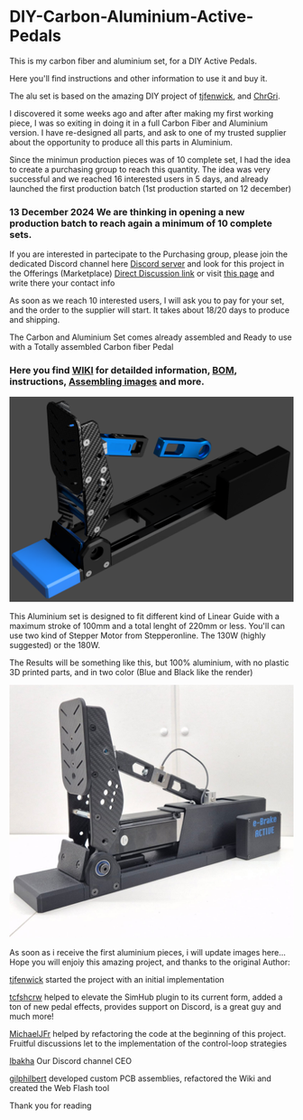 # DIY-Carbon-Aluminium-Active-Pedals

This is my carbon fiber and aluminium set, for a DIY Active Pedals.

Here you'll find instructions and other information to use it and buy it.

The alu set is based on the amazing DIY project of [tjfenwick](https://github.com/tjfenwick/DIY-Sim-Racing-Active-Pedal), and [ChrGri](https://github.com/ChrGri/DIY-Sim-Racing-FFB-Pedal). 

I discovered it some weeks ago and after after making my first working piece, I was so exiting in doing it in a full Carbon Fiber and Aluminium version. 
I have re-designed all parts, and ask to one of my trusted supplier about the opportunity to produce all this parts in Aluminium.

Since the minimun production pieces was of 10 complete set, I had the idea to create a purchasing group to reach this quantity.
The idea was very successful and we reached 16 interested users in 5 days, and already launched the first production batch (1st production started on 12 december)

### 13 December 2024 We are thinking in opening a new production batch to reach again a minimum of 10 complete sets.

If you are interested in partecipate to the Purchasing group, please join the dedicated Discord channel here [Discord server](https://discord.gg/zTfQaxpAUz) and look for this project in the Offerings (Marketplace) [Direct Discussion link](https://discord.com/channels/1113129142142120159/1314604509863084103) or visit [this page](https://github.com/Simdesign-Race/DIY-Carbon-Aluminium-Active-Pedals/wiki/Interested-Users) and write there your contact info

As soon as we reach 10 interested users, I will ask you to pay for your set, and the order to the supplier will start. It takes about 18/20 days to produce and shipping.

The Carbon and Aluminium Set comes already assembled and Ready to use with a Totally assembled Carbon fiber Pedal

### Here you find [WIKI](https://github.com/Simdesign-Race/DIY-Carbon-Aluminium-Active-Pedals/wiki) for detailded information, [BOM](https://github.com/Simdesign-Race/DIY-Carbon-Aluminium-Active-Pedals/wiki/BOM), instructions, [Assembling images](https://github.com/Simdesign-Race/DIY-Carbon-Aluminium-Active-Pedals/wiki/Reference-Assembling-Images) and more.

![The Alu Set](https://github.com/Simdesign-Race/DIY-Carbon-Aluminium-Active-Pedals/blob/main/Images/The%20Aluminium%20Set.png "The Alu Set")

This Aluminium set is designed to fit different kind of Linear Guide with a maximum stroke of 100mm and a total lenght of 220mm or less. 
You'll can use two kind of Stepper Motor from Stepperonline. The 130W (highly suggested) or the 180W. 

The Results will be something like this, but 100% aluminium, with no plastic 3D printed parts, and in two color (Blue and Black like the render)

![The First prototype](https://github.com/Simdesign-Race/DIY-Carbon-Aluminium-Active-Pedals/blob/main/Images/02.jpeg "The First Prototype")

As soon as i receive the first aluminium pieces, i will update images here...
Hope you will enjoiy this amazing project, and thanks to the original Author:

[tjfenwick](https://github.com/tjfenwick) started the project with an initial implementation

[tcfshcrw](https://github.com/tcfshcrw) helped to elevate the SimHub plugin to its current form, added a ton of new pedal effects, provides support on Discord, is a great guy and much more!

[MichaelJFr](https://github.com/MichaelJFr) helped by refactoring the code at the beginning of this project. Fruitful discussions let to the implementation of the control-loop strategies

[Ibakha](https://github.com/Ibakha) Our Discord channel CEO

[gilphilbert](https://github.com/gilphilbert) developed custom PCB assemblies, refactored the Wiki and created the Web Flash tool

Thank you for reading







